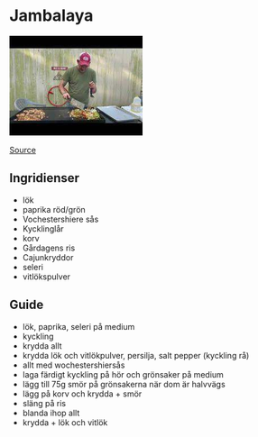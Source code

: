 # Jambalaya
![Jambalaya](jambalaya.jpeg)

[Source](https://www.youtube.com/watch?v=4AjJpNaebzQ&ab_channel=Ralphthebaker)

## Ingridienser
- lök
- paprika röd/grön
- Vochestershiere sås
- Kycklinglår
- korv
- Gårdagens ris
- Cajunkryddor
- seleri
- vitlökspulver

## Guide
- lök, paprika, seleri på medium
- kyckling
- krydda allt
- krydda lök och vitlökpulver, persilja, salt pepper (kyckling rå) 
- allt med wochestershiersås
- laga färdigt kyckling på hör och grönsaker på medium
- lägg till 75g smör på grönsakerna när dom är halvvägs
- lägg på korv och krydda + smör
- släng på ris
- blanda ihop allt
- krydda + lök och vitlök

